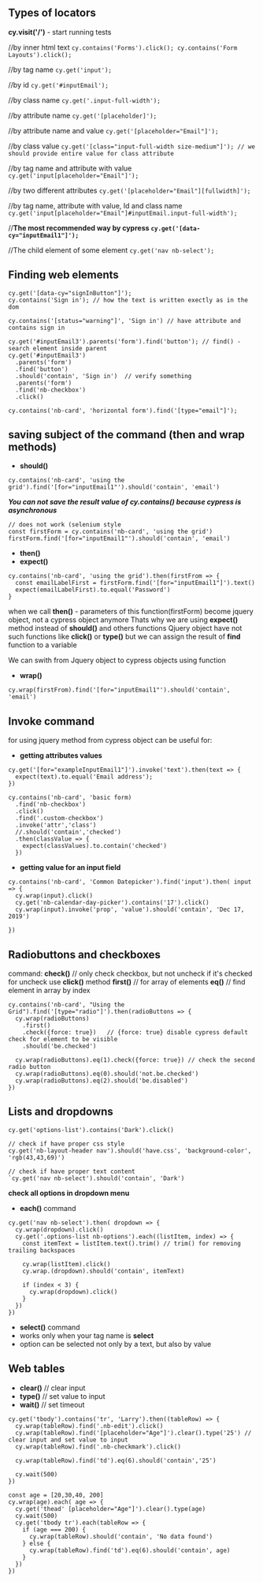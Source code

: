 ## Types of locators

**cy.visit('/')** - start running tests

//by inner html text
  ``cy.contains('Forms').click();
    cy.contains('Form Layouts').click();
  ``

//by tag name
   ``cy.get('input');``
   
//by id
   ``cy.get('#inputEmail');``
   
//by class name
   ``cy.get('.input-full-width');``
   
//by attribute name
   ``cy.get('[placeholder]');``
   
//by attribute name and value
   ``cy.get('[placeholder="Email"]');``
   
//by class value
   ``cy.get('[class="input-full-width size-medium"]'); // we should provide entire value for class attribute``
   
//by tag name and attribute with value
   ``cy.get('input[placeholder="Email"]');``
   
//by two different attributes
   ``cy.get('[placeholder="Email"][fullwidth]');``
   
//by tag name, attribute with value, Id and class name
   ``cy.get('input[placeholder="Email"]#inputEmail.input-full-width');``
   
//**The most recommended way by cypress
  ``cy.get('[data-cy="inputEmail1"]');``**
  
//The child element of some element
  ``cy.get('nav nb-select');``

## Finding web elements
```
cy.get('[data-cy="signInButton"]');
cy.contains('Sign in'); // how the text is written exectly as in the dom

cy.contains('[status="warning"]', 'Sign in') // have attribute and contains sign in

cy.get('#inputEmail3').parents('form').find('button'); // find() - search element inside parent
cy.get('#inputEmail3')
  .parents('form')
  .find('button')
  .should('contain', 'Sign in')  // verify something
  .parents('form')
  .find('nb-checkbox')
  .click()
  
cy.contains('nb-card', 'horizontal form').find('[type="email"]');
```

## saving subject of the command (then and wrap methods)

- **should()**
```
cy.contains('nb-card', 'using the grid').find('[for="inputEmail1"').should('contain', 'email')
```
***You can not save the result value of cy.contains() because cypress is asynchronous***
```
// does not work (selenium style
const firstForm = cy.contains('nb-card', 'using the grid')
firstForm.find('[for="inputEmail1"').should('contain', 'email')
```
- **then()**
- **expect()**
```
cy.contains('nb-card', 'using the grid').then(firstFrom => {
  const emailLabelFirst = firstForm.find('[for="inputEmail1"]').text()
  expect(emailLabelFirst).to.equal('Password')
}
```
when we call **then()** - parameters of this function(firstForm) become jquery object, not a cypress object anymore
Thats why we are using **expect()** method instead of **should()** and others functions
Qjuery object have not such functions like **click()** or **type()** but we can assign the result of **find** function to a variable

We can swith from Jquery object to cypress objects using function 
- **wrap()**
```
cy.wrap(firstFrom).find('[for="inputEmail1"').should('contain', 'email')
```

## Invoke command
for using jquery method from cypress object
can be useful for:
- **getting attributes values**
```
cy.get('[for="exampleInputEmail1"]').invoke('text').then(text => {
  expect(text).to.equal('Email address');
})

cy.contains('nb-card', 'basic form)
  .find('nb-checkbox')
  .click()
  .find('.custom-checkbox')
  .invoke('attr','class')
  //.should('contain','checked')
  .then(classValue => {
    expect(classValues).to.contain('checked')
  })
```
- **getting value for an input field**
```
cy.contains('nb-card', 'Common Datepicker').find('input').then( input => {
  cy.wrap(input).click()
  cy.get('nb-calendar-day-picker').contains('17').click()
  cy.wrap(input).invoke('prop', 'value').should('contain', 'Dec 17, 2019')
  
})
```
## Radiobuttons and checkboxes
command: **check()** // only check checkbox, but not uncheck if it's checked
for uncheck use **click()** method
**first()** // for array of elements
**eq()** // find element in array by index
```
cy.contains('nb-card', "Using the Grid").find('[type="radio"]').then(radioButtons => {
  cy.wrap(radioButtons)
    .first()
    .check({force: true})   // {force: true} disable cypress default check for element to be visible
    .should('be.checked')
    
  cy.wrap(radioButtons).eq(1).check({force: true}) // check the second radio button
  cy.wrap(radioButtons).eq(0).should('not.be.checked')
  cy.wrap(radioButtons).eq(2).should('be.disabled')
})
```
## Lists and dropdowns 

```
cy.get('options-list').contains('Dark').click()

// check if have proper css style
cy.get('nb-layout-header nav').should('have.css', 'background-color', 'rgb(43,43,69)')

// check if have proper text content
`cy.get('nav nb-select').should('contain', 'Dark')
```
**check all options in dropdown menu**
- **each()** command
```
cy.get('nav nb-select').then( dropdown => {
  cy.wrap(dropdown).click()
  cy.get('.options-list nb-options').each((listItem, index) => {
    const itemText = listItem.text().trim() // trim() for removing trailing backspaces
    
    cy.wrap(listItem).click()
    cy.wrap.(dropdown).should('contain', itemText)
    
    if (index < 3) {
      cy.wrap(dropdown).click()
    }
  })
})
```
- **select()** command
- works only when your tag name is **select**
- option can be selected not only by a text, but also by value

## Web tables
- **clear()** // clear input
- **type()** // set value to input
- **wait()** // set timeout
```
cy.get('tbody').contains('tr', 'Larry').then((tableRow) => {
  cy.wrap(tableRow).find('.nb-edit').click()
  cy.wrap(tableRow).find('[placeholder="Age"]').clear().type('25') // clear input and set value to input
  cy.wrap(tableRow).find('.nb-checkmark').click()
  
  cy.wrap(tableRow).find('td').eq(6).should('contain','25')  
  
  cy.wait(500)  
})
``` 
```
const age = [20,30,40, 200]
cy.wrap(age).each( age => {
  cy.get('thead' [placeholder="Age"]').clear().type(age)
  cy.wait(500)
  cy.get('tbody tr').each(tableRow => {
    if (age === 200) {
      cy.wrap(tableRow).should('contain', 'No data found') 
    } else {
      cy.wrap(tableRow).find('td').eq(6).should('contain', age)
    }
  })
})
```
